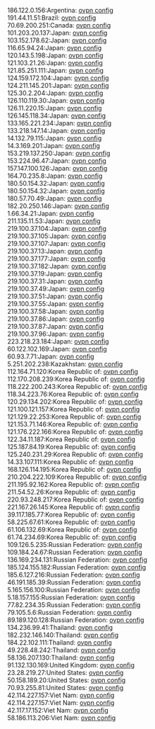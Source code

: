186.122.0.156:Argentina: [ovpn config](vpn/186_122_0_156.ovpn)  
191.44.11.51:Brazil: [ovpn config](vpn/191_44_11_51.ovpn)  
70.69.200.251:Canada: [ovpn config](vpn/70_69_200_251.ovpn)  
101.203.20.137:Japan: [ovpn config](vpn/101_203_20_137.ovpn)  
103.152.178.62:Japan: [ovpn config](vpn/103_152_178_62.ovpn)  
116.65.94.24:Japan: [ovpn config](vpn/116_65_94_24.ovpn)  
120.143.5.198:Japan: [ovpn config](vpn/120_143_5_198.ovpn)  
121.103.21.26:Japan: [ovpn config](vpn/121_103_21_26.ovpn)  
121.85.251.111:Japan: [ovpn config](vpn/121_85_251_111.ovpn)  
124.159.172.104:Japan: [ovpn config](vpn/124_159_172_104.ovpn)  
124.211.145.201:Japan: [ovpn config](vpn/124_211_145_201.ovpn)  
125.30.2.204:Japan: [ovpn config](vpn/125_30_2_204.ovpn)  
126.110.119.30:Japan: [ovpn config](vpn/126_110_119_30.ovpn)  
126.11.220.15:Japan: [ovpn config](vpn/126_11_220_15.ovpn)  
126.145.118.34:Japan: [ovpn config](vpn/126_145_118_34.ovpn)  
133.165.221.234:Japan: [ovpn config](vpn/133_165_221_234.ovpn)  
133.218.147.14:Japan: [ovpn config](vpn/133_218_147_14.ovpn)  
14.132.79.115:Japan: [ovpn config](vpn/14_132_79_115.ovpn)  
14.3.169.201:Japan: [ovpn config](vpn/14_3_169_201.ovpn)  
153.219.137.250:Japan: [ovpn config](vpn/153_219_137_250.ovpn)  
153.224.96.47:Japan: [ovpn config](vpn/153_224_96_47.ovpn)  
157.147.100.126:Japan: [ovpn config](vpn/157_147_100_126.ovpn)  
164.70.235.8:Japan: [ovpn config](vpn/164_70_235_8.ovpn)  
180.50.154.32:Japan: [ovpn config](vpn/180_50_154_32.ovpn)  
180.50.154.32:Japan: [ovpn config](vpn/180_50_154_32.ovpn)  
180.57.70.49:Japan: [ovpn config](vpn/180_57_70_49.ovpn)  
182.20.250.146:Japan: [ovpn config](vpn/182_20_250_146.ovpn)  
1.66.34.21:Japan: [ovpn config](vpn/1_66_34_21.ovpn)  
211.135.11.53:Japan: [ovpn config](vpn/211_135_11_53.ovpn)  
219.100.37.104:Japan: [ovpn config](vpn/219_100_37_104.ovpn)  
219.100.37.105:Japan: [ovpn config](vpn/219_100_37_105.ovpn)  
219.100.37.107:Japan: [ovpn config](vpn/219_100_37_107.ovpn)  
219.100.37.13:Japan: [ovpn config](vpn/219_100_37_13.ovpn)  
219.100.37.177:Japan: [ovpn config](vpn/219_100_37_177.ovpn)  
219.100.37.182:Japan: [ovpn config](vpn/219_100_37_182.ovpn)  
219.100.37.19:Japan: [ovpn config](vpn/219_100_37_19.ovpn)  
219.100.37.31:Japan: [ovpn config](vpn/219_100_37_31.ovpn)  
219.100.37.49:Japan: [ovpn config](vpn/219_100_37_49.ovpn)  
219.100.37.51:Japan: [ovpn config](vpn/219_100_37_51.ovpn)  
219.100.37.55:Japan: [ovpn config](vpn/219_100_37_55.ovpn)  
219.100.37.58:Japan: [ovpn config](vpn/219_100_37_58.ovpn)  
219.100.37.86:Japan: [ovpn config](vpn/219_100_37_86.ovpn)  
219.100.37.87:Japan: [ovpn config](vpn/219_100_37_87.ovpn)  
219.100.37.96:Japan: [ovpn config](vpn/219_100_37_96.ovpn)  
223.218.23.184:Japan: [ovpn config](vpn/223_218_23_184.ovpn)  
60.122.102.169:Japan: [ovpn config](vpn/60_122_102_169.ovpn)  
60.93.7.71:Japan: [ovpn config](vpn/60_93_7_71.ovpn)  
5.251.202.238:Kazakhstan: [ovpn config](vpn/5_251_202_238.ovpn)  
112.164.71.120:Korea Republic of: [ovpn config](vpn/112_164_71_120.ovpn)  
112.170.208.239:Korea Republic of: [ovpn config](vpn/112_170_208_239.ovpn)  
118.222.200.243:Korea Republic of: [ovpn config](vpn/118_222_200_243.ovpn)  
118.34.223.76:Korea Republic of: [ovpn config](vpn/118_34_223_76.ovpn)  
120.29.134.202:Korea Republic of: [ovpn config](vpn/120_29_134_202.ovpn)  
121.100.121.157:Korea Republic of: [ovpn config](vpn/121_100_121_157.ovpn)  
121.129.22.253:Korea Republic of: [ovpn config](vpn/121_129_22_253.ovpn)  
121.153.71.146:Korea Republic of: [ovpn config](vpn/121_153_71_146.ovpn)  
121.176.222.166:Korea Republic of: [ovpn config](vpn/121_176_222_166.ovpn)  
122.34.11.187:Korea Republic of: [ovpn config](vpn/122_34_11_187.ovpn)  
125.187.84.19:Korea Republic of: [ovpn config](vpn/125_187_84_19.ovpn)  
125.240.231.29:Korea Republic of: [ovpn config](vpn/125_240_231_29.ovpn)  
14.33.107.111:Korea Republic of: [ovpn config](vpn/14_33_107_111.ovpn)  
168.126.114.195:Korea Republic of: [ovpn config](vpn/168_126_114_195.ovpn)  
210.204.222.109:Korea Republic of: [ovpn config](vpn/210_204_222_109.ovpn)  
211.195.92.162:Korea Republic of: [ovpn config](vpn/211_195_92_162.ovpn)  
211.54.52.26:Korea Republic of: [ovpn config](vpn/211_54_52_26.ovpn)  
220.93.248.217:Korea Republic of: [ovpn config](vpn/220_93_248_217.ovpn)  
221.167.26.145:Korea Republic of: [ovpn config](vpn/221_167_26_145.ovpn)  
39.117.185.77:Korea Republic of: [ovpn config](vpn/39_117_185_77.ovpn)  
58.225.67.61:Korea Republic of: [ovpn config](vpn/58_225_67_61.ovpn)  
61.106.132.69:Korea Republic of: [ovpn config](vpn/61_106_132_69.ovpn)  
61.74.234.69:Korea Republic of: [ovpn config](vpn/61_74_234_69.ovpn)  
109.126.5.235:Russian Federation: [ovpn config](vpn/109_126_5_235.ovpn)  
109.184.24.67:Russian Federation: [ovpn config](vpn/109_184_24_67.ovpn)  
136.169.234.131:Russian Federation: [ovpn config](vpn/136_169_234_131.ovpn)  
185.124.155.182:Russian Federation: [ovpn config](vpn/185_124_155_182.ovpn)  
185.6.127.216:Russian Federation: [ovpn config](vpn/185_6_127_216.ovpn)  
46.191.185.39:Russian Federation: [ovpn config](vpn/46_191_185_39.ovpn)  
5.165.156.100:Russian Federation: [ovpn config](vpn/5_165_156_100.ovpn)  
5.18.157.155:Russian Federation: [ovpn config](vpn/5_18_157_155.ovpn)  
77.82.234.35:Russian Federation: [ovpn config](vpn/77_82_234_35.ovpn)  
79.105.5.6:Russian Federation: [ovpn config](vpn/79_105_5_6.ovpn)  
89.189.120.128:Russian Federation: [ovpn config](vpn/89_189_120_128.ovpn)  
134.236.99.41:Thailand: [ovpn config](vpn/134_236_99_41.ovpn)  
182.232.146.140:Thailand: [ovpn config](vpn/182_232_146_140.ovpn)  
184.22.102.111:Thailand: [ovpn config](vpn/184_22_102_111.ovpn)  
49.228.48.242:Thailand: [ovpn config](vpn/49_228_48_242.ovpn)  
58.136.207.130:Thailand: [ovpn config](vpn/58_136_207_130.ovpn)  
91.132.130.169:United Kingdom: [ovpn config](vpn/91_132_130_169.ovpn)  
23.28.219.27:United States: [ovpn config](vpn/23_28_219_27.ovpn)  
50.158.189.20:United States: [ovpn config](vpn/50_158_189_20.ovpn)  
70.93.255.81:United States: [ovpn config](vpn/70_93_255_81.ovpn)  
42.114.227.157:Viet Nam: [ovpn config](vpn/42_114_227_157.ovpn)  
42.114.227.157:Viet Nam: [ovpn config](vpn/42_114_227_157.ovpn)  
42.117.17.152:Viet Nam: [ovpn config](vpn/42_117_17_152.ovpn)  
58.186.113.206:Viet Nam: [ovpn config](vpn/58_186_113_206.ovpn)  
